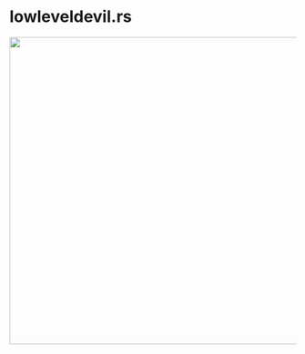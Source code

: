 # lowleveldevil.rs

<p align="center">
  <img src="https://media.giphy.com/media/nBHqkRQtJsmU4qaSUh/giphy.gif" width="540" />
</p>
